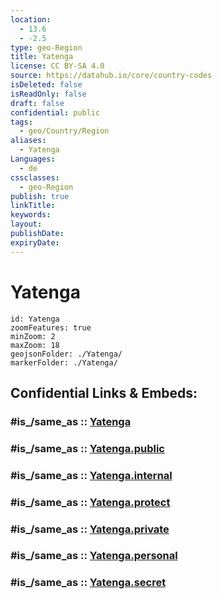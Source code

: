 ```yaml
---
location:
  - 13.6
  - -2.5
type: geo-Region
title: Yatenga
license: CC BY-SA 4.0
source: https://datahub.io/core/country-codes
isDeleted: false
isReadOnly: false
draft: false
confidential: public
tags:
  - geo/Country/Region
aliases:
  - Yatenga
Languages:
  - de
cssclasses:
  - geo-Region
publish: true
linkTitle:
keywords:
layout:
publishDate:
expiryDate:
---
```


# Yatenga

```leaflet
id: Yatenga
zoomFeatures: true 
minZoom: 2 
maxZoom: 18
geojsonFolder: ./Yatenga/
markerFolder: ./Yatenga/
```


## Confidential Links & Embeds: 

### #is_/same_as :: [Yatenga](/_Standards/Earth/Continent/Africa/Africa~West/Burkina_Faso/Regions~Burkina_Faso/Nord/counties~Nord/Yatenga.md) 

### #is_/same_as :: [Yatenga.public](/_public/Earth/Continent/Africa/Africa~West/Burkina_Faso/Regions~Burkina_Faso/Nord/counties~Nord/Yatenga.public.md) 

### #is_/same_as :: [Yatenga.internal](/_internal/Earth/Continent/Africa/Africa~West/Burkina_Faso/Regions~Burkina_Faso/Nord/counties~Nord/Yatenga.internal.md) 

### #is_/same_as :: [Yatenga.protect](/_protect/Earth/Continent/Africa/Africa~West/Burkina_Faso/Regions~Burkina_Faso/Nord/counties~Nord/Yatenga.protect.md) 

### #is_/same_as :: [Yatenga.private](/_private/Earth/Continent/Africa/Africa~West/Burkina_Faso/Regions~Burkina_Faso/Nord/counties~Nord/Yatenga.private.md) 

### #is_/same_as :: [Yatenga.personal](/_personal/Earth/Continent/Africa/Africa~West/Burkina_Faso/Regions~Burkina_Faso/Nord/counties~Nord/Yatenga.personal.md) 

### #is_/same_as :: [Yatenga.secret](/_secret/Earth/Continent/Africa/Africa~West/Burkina_Faso/Regions~Burkina_Faso/Nord/counties~Nord/Yatenga.secret.md)

